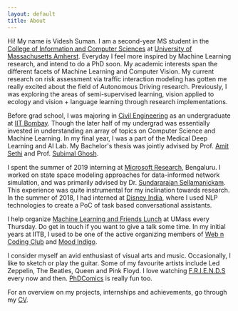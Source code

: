 ```yaml
---
layout: default
title: About
---
```


Hi! My name is Videsh Suman. I am a second-year MS student in the [College of Information and Computer Sciences] at [University of Massachusetts Amherst]. Everyday I feel more inspired by Machine Learning research, and intend to do a PhD soon. My academic interests span the different facets of Machine Learning and Computer Vision. My current research on risk assessment via traffic interaction modeling has gotten me really excited about the field of Autonomous Driving research. Previously, I was exploring the areas of semi-supervised learning, vision applied to ecology and vision + language learning through research implementations.

Before grad school, I was majoring in [Civil Engineering] as an undergraduate at [IIT Bombay]. Though the later half of my undergrad was essentially invested in understanding an array of topics on Computer Science and Machine Learning. In my final year, I was a part of the Medical Deep Learning and AI Lab. My Bachelor's thesis was jointly advised by Prof. [Amit Sethi] and Prof. [Subimal Ghosh]. 

I spent the summer of 2019 interning at [Microsoft Research], Bengaluru. I worked on state space modeling approaches for data-informed network simulation, and was primarily advised by Dr. [Sundararajan Sellamanickam]. This experience was quite instrumental for my inclination towards research. In the summer of 2018, I had interned at [Disney India], where I used NLP technologies to create a PoC of task based conversational assistants. 

I help organize [Machine Learning and Friends Lunch] at UMass every Thursday. Do get in touch if you want to give a talk some time. In my initial years at IITB, I used to be one of the active organizing members of [Web n Coding Club] and [Mood Indigo]. 

I consider myself an avid enthusiast of visual arts and music. Occasionally, I like to sketch or play the guitar. Some of my favourite artists include Led Zeppelin, The Beatles, Queen and Pink Floyd. I love watching [F.R.I.E.N.D.S] every now and then. [PhDComics] is really fun too.

For an overview on my projects, internships and achievements, go through my [CV].


[College of Information and Computer Sciences]: https://www.cics.umass.edu/
[University of Massachusetts Amherst]: https://www.umass.edu/
[Dan Sheldon]: https://people.cs.umass.edu/~sheldon/
[Subhransu Maji]: https://people.cs.umass.edu/~smaji/
[Civil Engineering]: http://www.civil.iitb.ac.in/
[IIT Bombay]: http://www.iitb.ac.in/
[Amit Sethi]: https://www.ee.iitb.ac.in/~asethi/
[Subimal Ghosh]: https://www.civil.iitb.ac.in/~subimal/
[Microsoft Research]: https://www.microsoft.com/en-us/research/lab/microsoft-research-india/
[Sundararajan Sellamanickam]: https://www.microsoft.com/en-us/research/people/ssrajan/
[Disney India]: https://www.disney.in/
[Machine Learning and Friends Lunch]: http://ds.cs.umass.edu/mlfl
[Web n Coding Club]: https://wncc-iitb.org/
[Mood Indigo]: https://moodi.org/
[F.R.I.E.N.D.S]: https://en.wikipedia.org/wiki/Friends
[PhDComics]: http://phdcomics.com/
[CV]: /docs/Videsh_Suman_CV.pdf

